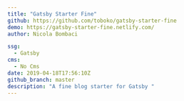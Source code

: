 ```yaml
---
title: "Gatsby Starter Fine"
github: https://github.com/toboko/gatsby-starter-fine
demo: https://gatsby-starter-fine.netlify.com/
author: Nicola Bombaci

ssg:
  - Gatsby
cms:
  - No Cms
date: 2019-04-18T17:56:10Z
github_branch: master
description: "A fine blog starter for Gatsby "
---
```

